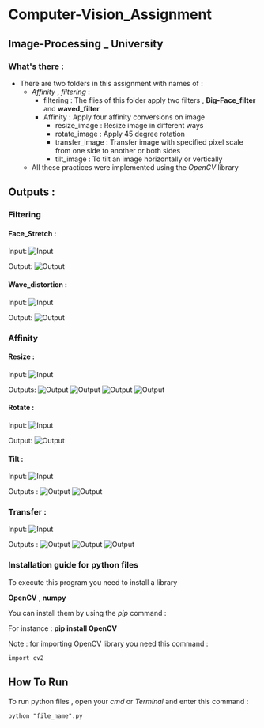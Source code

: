 # Computer-Vision_Assignment

## Image-Processing _ University

### What's there : 

- There are two folders in this assignment with names of :
  - *Affinity* , *filtering* :
    - filtering : The flies of this folder apply two filters , **Big-Face_filter** and **waved_filter**
    - Affinity : Apply four affinity conversions on image
      - resize_image : Resize image in different ways
      - rotate_image : Apply 45 degree rotation
      - transfer_image : Transfer image with specified pixel scale from one side to another or both sides
      - tilt_image : To tilt an image horizontally or vertically 
  - All these practices were implemented using the *OpenCV* library

## Outputs :

### **Filtering**

#### Face_Stretch :

Input:
 ![Input](filtering\face_stretch\input/man.jpg)

Output:
 ![Output](Universities-Assignments/filtering/face_stretch/output/stretched-man.jpg)

#### Wave_distortion :

Input:
 ![Input](Universities-Assignments/filtering/wave_distortion/input/Lena.jpg)

Output:
 ![Output](Universities-Assignments\filtering\wave_distortion\output/waved_Lena.jpg)



### **Affinity**

#### Resize : 

Input:
 ![Input](Universities-Assignments/Affinity/resize_image/input/home.jpg)

Outputs:
 ![Output](Universities-Assignments/Affinity/resize_image/outputs/resized-image1.jpg)
 ![Output](Universities-Assignments/Affinity/resize_image/outputs/resized-image2.jpg)
 ![Output](Universities-Assignments/Affinity/resize_image/outputs/resized-image3.jpg)
 ![Output](Universities-Assignments/Affinity/resize_image/outputs/resized-image4.jpg)
 
#### Rotate : 

Input:
 ![Input](Universities-Assignments/Affinity/rotate_image/input/home.jpg) 

Output:
 ![Output](Universities-Assignments/Affinity/rotate_image/output/rotated_45.jpg)
 
#### Tilt :

Input:
 ![Input](Universities-Assignments/Affinity/tilt_image/input/home.jpg) 

Outputs :
 ![Output](Universities-Assignments/Affinity/tilt_image/outputs/horizontal_tilted.jpg)
 ![Output](Universities-Assignments/Affinity/tilt_image/outputs/vertical_tilted.jpg)
 
### Transfer :

Input:
 ![Input](Universities-Assignments/Affinity/transfer_image/input/home.jpg) 
 
Outputs :
 ![Output](Universities-Assignments/Affinity/transfer_image/outputs/transfered-image1)
 ![Output](Universities-Assignments/Affinity/transfer_image/outputs/transfered-image2)
 ![Output](Universities-Assignments/Affinity/transfer_image/outputs/transfered-image3)
 

### Installation guide for python files
To execute this program you need to install a library

**OpenCV**  , **numpy** 

You can install them by using the *pip* command :

For instance :
**pip install OpenCV**

Note : for importing OpenCV library you need this command :
```
import cv2
```

## How To Run

To run python files , open your *cmd* or *Terminal* and enter this command :
```
python "file_name".py
```
